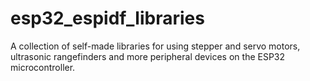# esp32_espidf_libraries
A collection of self-made libraries for using stepper and servo motors, ultrasonic rangefinders and more peripheral devices on the ESP32 microcontroller.
